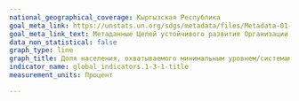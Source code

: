```yaml
---
national_geographical_coverage: Кыргызская Республика
goal_meta_link: https://unstats.un.org/sdgs/metadata/files/Metadata-01-03-01a.pdf
goal_meta_link_text: Метаданные Целей устойчивого развития Организации Объединённых Наций (pdf 894kB)
data_non_statistical: false
graph_type: line
graph_title: Доля населения, охватываемого минимальным уровнем/системами социальной защиты (пенсии и пособия)
indicator_name: global_indicators.1-3-1-title
measurement_units: Процент

---
```

